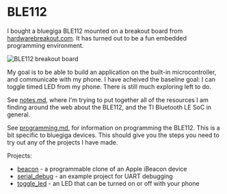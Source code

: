 # BLE112 #

I bought a bluegiga BLE112 mounted on a breakout board from [hardwarebreakout.com](
http://store.hardwarebreakout.com/index.php?route=product/product&product_id=61).  It has turned out to be a fun embedded programming environment.

![BLE112 breakout board](http://cl.ly/image/0w0s1P2A2U2y/IMG_1118_annotated_sm.jpeg)

My goal is to be able to build an application on the built-in microcontroller, and communicate with my phone.  I have acheived the baseline goal: I can toggle timed LED from my phone.  There is still much exploring left to do.

See [notes.md](/notes.md), where I'm trying to put together all of the resources I am finding around the web about the BLE112, and the TI Bluetooth LE SoC in general.

See [programming.md](/programming.md), for information on programming the BLE112.  This is a bit specific to bluegiga devices.  This should give you the steps you need to try out any of the projects I have made.

Projects:

* [beacon](/beacon) - a programmable clone of an Apple iBeacon device
* [serial_debug](/serial_debug) - an example project for UART debugging
* [toggle_led](/toggle_led) - an LED that can be turned on or off with your phone
